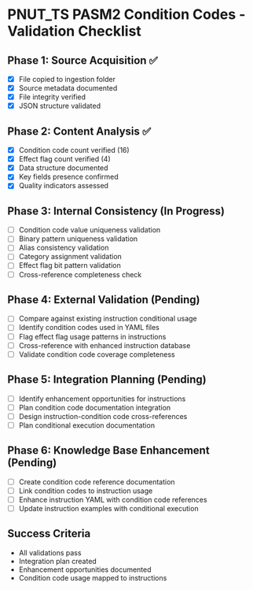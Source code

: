 # PNUT_TS PASM2 Condition Codes - Validation Checklist

## Phase 1: Source Acquisition ✅
- [x] File copied to ingestion folder
- [x] Source metadata documented
- [x] File integrity verified
- [x] JSON structure validated

## Phase 2: Content Analysis ✅
- [x] Condition code count verified (16)
- [x] Effect flag count verified (4)
- [x] Data structure documented
- [x] Key fields presence confirmed
- [x] Quality indicators assessed

## Phase 3: Internal Consistency (In Progress)
- [ ] Condition code value uniqueness validation
- [ ] Binary pattern uniqueness validation  
- [ ] Alias consistency validation
- [ ] Category assignment validation
- [ ] Effect flag bit pattern validation
- [ ] Cross-reference completeness check

## Phase 4: External Validation (Pending)
- [ ] Compare against existing instruction conditional usage
- [ ] Identify condition codes used in YAML files
- [ ] Flag effect flag usage patterns in instructions
- [ ] Cross-reference with enhanced instruction database
- [ ] Validate condition code coverage completeness

## Phase 5: Integration Planning (Pending)
- [ ] Identify enhancement opportunities for instructions
- [ ] Plan condition code documentation integration
- [ ] Design instruction-condition code cross-references
- [ ] Plan conditional execution documentation

## Phase 6: Knowledge Base Enhancement (Pending)
- [ ] Create condition code reference documentation
- [ ] Link condition codes to instruction usage
- [ ] Enhance instruction YAML with condition code references
- [ ] Update instruction examples with conditional execution

## Success Criteria
- All validations pass
- Integration plan created
- Enhancement opportunities documented
- Condition code usage mapped to instructions